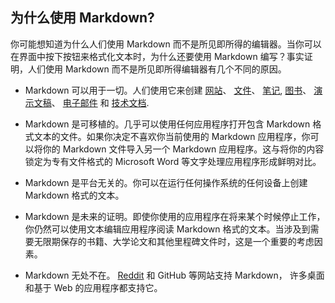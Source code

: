 ## 为什么使用 Markdown?

你可能想知道为什么人们使用 Markdown 而不是所见即所得的编辑器。当你可以在界面中按下按钮来格式化文本时，为什么还要使用 Markdown 编写？事实证明，人们使用 Markdown 而不是所见即所得编辑器有几个不同的原因。

- Markdown 可以用于一切。人们使用它来创建 [网站](#websites)、 [文件](#documents)、 [笔记](#notes), [图书](#books)、 [演示文稿](#presentations)、 [电子邮件](#email) 和 [技术文档](#documentation).

- Markdown 是可移植的。几乎可以使用任何应用程序打开包含 Markdown 格式文本的文件。如果你决定不喜欢你当前使用的 Markdown 应用程序，你可以将你的 Markdown 文件导入另一个 Markdown 应用程序。这与将你的内容锁定为专有文件格式的 Microsoft Word 等文字处理应用程序形成鲜明对比。

- Markdown 是平台无关的。你可以在运行任何操作系统的任何设备上创建 Markdown 格式的文本。

- Markdown 是未来的证明。即使你使用的应用程序在将来某个时候停止工作，你仍然可以使用文本编辑应用程序阅读 Markdown 格式的文本。当涉及到需要无限期保存的书籍、大学论文和其他里程碑文件时，这是一个重要的考虑因素。

- Markdown 无处不在。 [Reddit](/tools/reddit/) 和 GitHub 等网站支持 Markdown， 许多桌面和基于 Web 的应用程序都支持它。
